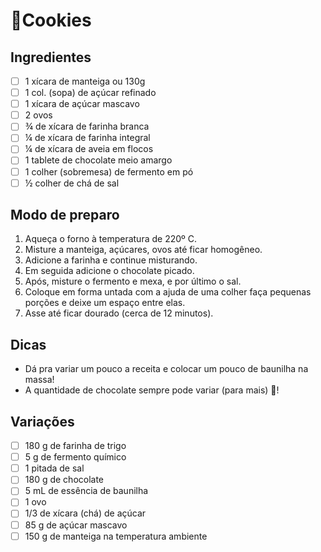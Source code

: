 # 🍪Cookies

## Ingredientes

* [ ] 1 xícara de manteiga ou 130g
* [ ] 1 col. (sopa) de açúcar refinado
* [ ] 1 xícara de açúcar mascavo
* [ ] 2 ovos
* [ ] ¾ de xícara de farinha branca
* [ ] ¼ de xícara de farinha integral
* [ ] ¼ de xícara de aveia em flocos
* [ ] 1 tablete de chocolate meio amargo
* [ ] 1 colher (sobremesa) de fermento em pó
* [ ] ½ colher de chá de sal

## Modo de preparo

1. Aqueça o forno à temperatura de 220º C.
1. Misture a manteiga, açúcares, ovos até ficar homogêneo.
1. Adicione a farinha e continue misturando. 
1. Em seguida adicione o chocolate picado. 
1. Após, misture o fermento e mexa, e por último o sal.
1. Coloque em forma untada com a ajuda de uma colher faça pequenas porções e deixe um espaço entre elas. 
1. Asse até ficar dourado (cerca de 12 minutos).

## Dicas

* Dá pra variar um pouco a receita e colocar um pouco de baunilha na massa!
* A quantidade de chocolate sempre pode variar (para mais) 🍫!

## Variações

* [ ] 180 g de farinha de trigo
* [ ] 5 g de fermento químico
* [ ] 1 pitada de sal
* [ ] 180 g de chocolate
* [ ] 5 mL de essência de baunilha
* [ ] 1 ovo
* [ ] 1/3 de xícara (chá) de açúcar
* [ ] 85 g de açúcar mascavo
* [ ] 150 g de manteiga na temperatura ambiente